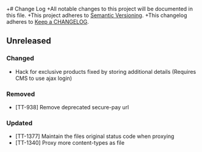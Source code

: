 +# Change Log
+All notable changes to this project will be documented in this file.
+This project adheres to [Semantic Versioning](http://semver.org/).
+This changelog adheres to [Keep a
CHANGELOG](http://keepachangelog.com/).

## Unreleased
### Changed
- Hack for exclusive products fixed by storing additional details
  (Requires CMS to use ajax login)

### Removed
- [TT-938] Remove deprecated secure-pay url

### Updated
- [TT-1377] Maintain the files original status code when proxying
- [TT-1340] Proxy more content-types as file
